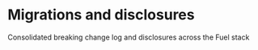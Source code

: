 # Migrations and disclosures

Consolidated breaking change log and disclosures across the Fuel stack

